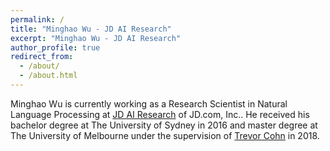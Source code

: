 ```yaml
---
permalink: /
title: "Minghao Wu - JD AI Research"
excerpt: "Minghao Wu - JD AI Research"
author_profile: true
redirect_from: 
  - /about/
  - /about.html
---
```


Minghao Wu is currently working as a Research Scientist in Natural Language Processing at [JD AI Research](http://air.jd.com/index.html) of JD.com, Inc.. He received his bachelor degree at The University of Sydney in 2016 and master degree at The University of Melbourne under the supervision of [Trevor Cohn](http://people.eng.unimelb.edu.au/tcohn/) in 2018.